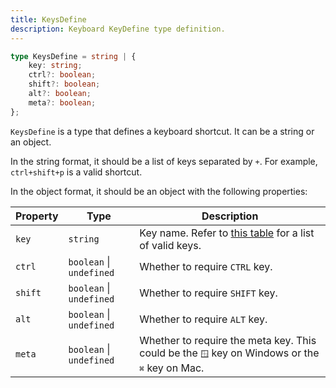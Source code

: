 ```yaml
---
title: KeysDefine
description: Keyboard KeyDefine type definition.
---
```


```ts
type KeysDefine = string | {
    key: string;
    ctrl?: boolean;
    shift?: boolean;
    alt?: boolean;
    meta?: boolean;
};
```

`KeysDefine` is a type that defines a keyboard shortcut. It can be a string or an object.

In the string format, it should be a list of keys separated by `+`. For example, `ctrl+shift+p` is a valid shortcut.

In the object format, it should be an object with the following properties:

| Property | Type | Description |
| --- | --- | --- |
| `key` | `string` | Key name. Refer to [this table](/docs/development/api-wrapper/types/keyboard/validkey) for a list of valid keys. |
| `ctrl` | `boolean` &#124; `undefined` | Whether to require `CTRL` key. |
| `shift` | `boolean` &#124; `undefined` | Whether to require `SHIFT` key. |
| `alt` | `boolean` &#124; `undefined` | Whether to require `ALT` key. |
| `meta` | `boolean` &#124; `undefined` | Whether to require the meta key. This could be the <kbd>🪟</kbd> key on Windows or the <kbd>⌘</kbd> key on Mac. |
